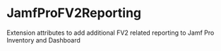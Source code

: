# JamfProFV2Reporting
Extension attributes to add additional FV2 related reporting to Jamf Pro Inventory and Dashboard
